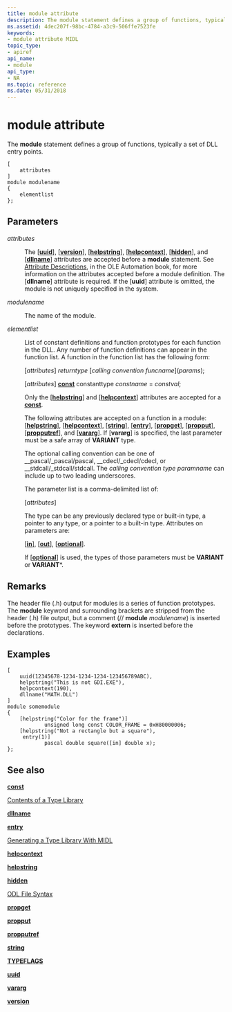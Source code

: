```yaml
---
title: module attribute
description: The module statement defines a group of functions, typically a set of DLL entry points.
ms.assetid: 4dec207f-98bc-4784-a3c9-506ffe7523fe
keywords:
- module attribute MIDL
topic_type:
- apiref
api_name:
- module
api_type:
- NA
ms.topic: reference
ms.date: 05/31/2018
---
```


# module attribute

The **module** statement defines a group of functions, typically a set of DLL entry points.

``` syntax
[
    attributes
]
module modulename 
{
    elementlist
};
```

## Parameters

<dl> <dt>

*attributes* 
</dt> <dd>

The \[[**uuid**](uuid.md)\], \[[**version**](version.md)\], \[[**helpstring**](helpstring.md)\], \[[**helpcontext**](helpcontext.md)\], \[[**hidden**](hidden.md)\], and \[[**dllname**](dllname-str-.md)\] attributes are accepted before a **module** statement. See [Attribute Descriptions](https://msdn.microsoft.com/en-us/library/ms221663(v=VS.71).aspx), in the OLE Automation book, for more information on the attributes accepted before a module definition. The \[**dllname**\] attribute is required. If the \[**uuid**\] attribute is omitted, the module is not uniquely specified in the system.

</dd> <dt>

*modulename* 
</dt> <dd>

The name of the module.

</dd> <dt>

*elementlist* 
</dt> <dd>

List of constant definitions and function prototypes for each function in the DLL. Any number of function definitions can appear in the function list. A function in the function list has the following form:

\[*attributes*\] *returntype* \[*calling convention funcname*\](*params*);

\[*attributes*\] [**const**](const.md) constanttype *constname* = *constval*;

Only the \[[**helpstring**](helpstring.md)\] and \[[**helpcontext**](helpcontext.md)\] attributes are accepted for a [**const**](const.md).

The following attributes are accepted on a function in a module: \[[**helpstring**](helpstring.md)\], \[[**helpcontext**](helpcontext.md)\], \[[**string**](string.md)\], \[[**entry**](entry.md)\], \[[**propget**](propget.md)\], \[[**propput**](propput.md)\], \[[**propputref**](propputref.md)\], and \[[**vararg**](vararg.md)\]. If \[**vararg**\] is specified, the last parameter must be a safe array of **VARIANT** type.

The optional calling convention can be one of \_\_pascal/\_pascal/pascal, \_\_cdecl/\_cdecl/cdecl, or \_\_stdcall/\_stdcall/stdcall. The *calling convention type paramname* can include up to two leading underscores.

The parameter list is a comma-delimited list of:

\[*attributes*\]

The type can be any previously declared type or built-in type, a pointer to any type, or a pointer to a built-in type. Attributes on parameters are:

\[[**in**](in.md)\], \[[**out**](out-idl.md)\], \[[**optional**](optional.md)\].

If \[[**optional**](optional.md)\] is used, the types of those parameters must be **VARIANT** or **VARIANT**\*.

</dd> </dl>

## Remarks

The header file (.h) output for modules is a series of function prototypes. The **module** keyword and surrounding brackets are stripped from the header (.h) file output, but a comment (// **module** *modulename*) is inserted before the prototypes. The keyword **extern** is inserted before the declarations.

## Examples

``` syntax
[
    uuid(12345678-1234-1234-1234-123456789ABC), 
    helpstring("This is not GDI.EXE"), 
    helpcontext(190), 
    dllname("MATH.DLL")
] 
module somemodule
{ 
    [helpstring("Color for the frame")] 
            unsigned long const COLOR_FRAME = 0xH80000006; 
    [helpstring("Not a rectangle but a square"), 
     entry(1)] 
            pascal double square([in] double x); 
};
```

## See also

<dl> <dt>

[**const**](const.md)
</dt> <dt>

[Contents of a Type Library](https://msdn.microsoft.com/en-us/library/ms221355(v=VS.71).aspx)
</dt> <dt>

[**dllname**](dllname-str-.md)
</dt> <dt>

[**entry**](entry.md)
</dt> <dt>

[Generating a Type Library With MIDL](generating-a-type-library-with-midl-2.md)
</dt> <dt>

[**helpcontext**](helpcontext.md)
</dt> <dt>

[**helpstring**](helpstring.md)
</dt> <dt>

[**hidden**](hidden.md)
</dt> <dt>

[ODL File Syntax](https://msdn.microsoft.com/en-us/library/ms221683(v=VS.71).aspx)
</dt> <dt>

[**propget**](propget.md)
</dt> <dt>

[**propput**](propput.md)
</dt> <dt>

[**propputref**](propputref.md)
</dt> <dt>

[**string**](string.md)
</dt> <dt>

[**TYPEFLAGS**](https://msdn.microsoft.com/en-us/library/ms221509(v=VS.71).aspx)
</dt> <dt>

[**uuid**](uuid.md)
</dt> <dt>

[**vararg**](vararg.md)
</dt> <dt>

[**version**](version.md)
</dt> </dl>

 

 




